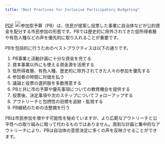 ```yaml
---
title: "Best Practices for Inclusive Participatory Budgeting"
---
```


[PDF](https://www.urban.org/sites/default/files/2022-09/Best%20Practices%20for%20Inclusive%20Participatory%20Budgeting.pdf)
<img src='https://scrapbox.io/api/pages/nishio/claude/icon' alt='claude.icon' height="19.5"/>参加型予算（PB）は、住民が提案し投票した事業に自治体などが公的資金を配分する市民参加の形態です。PBでは歴史的に除外されてきた低所得者層や有色人種などの声を優先的に取り入れることが重要です。

PBを包括的に行うためのベストプラクティスは以下の通りです。
1. PB事業と活動計画に十分な資金を充てる
2. 資本事業以外にも使える資金源を活用する
3. 低所得者層、有色人種、歴史的に除外されてきた人々の参加を優先する
4. 参加者の時間に対価を払う
5. 議論と投票の選択肢を多数用意する
6. PBと共に市の予算や優先事項についての教育機会を提供する
7. 投票後、決定事項や次のステップについてフォローアップする
8. アウトリーチと包摂性の目標を追跡・監視する
9. PB継続のための法整備を行う

PBは市民参加を増やす可能性を秘めていますが、より広範なアウトリーチと公平性への取り組みに取って代わるものではありません。周到な計画と集中的なアウトリーチにより、PBは自治体の意思決定に多くの声を反映させることができます。
